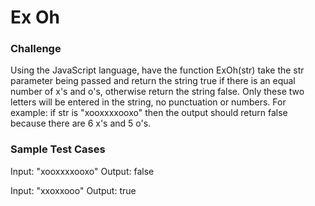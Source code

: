 # Ex Oh

### Challenge

Using the JavaScript language, have the function ExOh(str) take the str parameter being passed and return the string true if there is an equal number of x's and o's, otherwise return the string false. Only these two letters will be entered in the string, no punctuation or numbers. For example: if str is "xooxxxxooxo" then the output should return false because there are 6 x's and 5 o's. 

### Sample Test Cases

Input: "xooxxxxooxo"
Output: false

Input: "xxoxxooo"
Output: true
